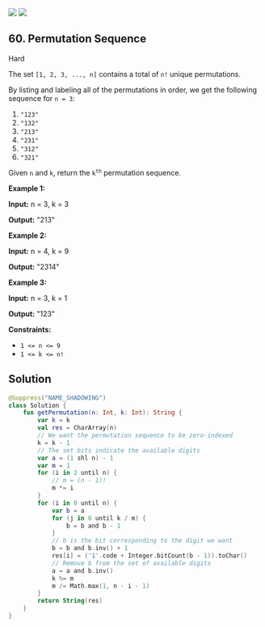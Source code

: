 [![](https://img.shields.io/github/stars/javadev/LeetCode-in-Kotlin?label=Stars&style=flat-square)](https://github.com/javadev/LeetCode-in-Kotlin)
[![](https://img.shields.io/github/forks/javadev/LeetCode-in-Kotlin?label=Fork%20me%20on%20GitHub%20&style=flat-square)](https://github.com/javadev/LeetCode-in-Kotlin/fork)

## 60\. Permutation Sequence

Hard

The set `[1, 2, 3, ..., n]` contains a total of `n!` unique permutations.

By listing and labeling all of the permutations in order, we get the following sequence for `n = 3`:

1.  `"123"`
2.  `"132"`
3.  `"213"`
4.  `"231"`
5.  `"312"`
6.  `"321"`

Given `n` and `k`, return the <code>k<sup>th</sup></code> permutation sequence.

**Example 1:**

**Input:** n = 3, k = 3

**Output:** "213"

**Example 2:**

**Input:** n = 4, k = 9

**Output:** "2314"

**Example 3:**

**Input:** n = 3, k = 1

**Output:** "123"

**Constraints:**

*   `1 <= n <= 9`
*   `1 <= k <= n!`

## Solution

```kotlin
@Suppress("NAME_SHADOWING")
class Solution {
    fun getPermutation(n: Int, k: Int): String {
        var k = k
        val res = CharArray(n)
        // We want the permutation sequence to be zero-indexed
        k = k - 1
        // The set bits indicate the available digits
        var a = (1 shl n) - 1
        var m = 1
        for (i in 2 until n) {
            // m = (n - 1)!
            m *= i
        }
        for (i in 0 until n) {
            var b = a
            for (j in 0 until k / m) {
                b = b and b - 1
            }
            // b is the bit corresponding to the digit we want
            b = b and b.inv() + 1
            res[i] = ('1'.code + Integer.bitCount(b - 1)).toChar()
            // Remove b from the set of available digits
            a = a and b.inv()
            k %= m
            m /= Math.max(1, n - i - 1)
        }
        return String(res)
    }
}
```